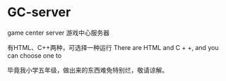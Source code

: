 # GC-server
game center server 游戏中心服务器

有HTML、C++两种，可选择一种运行 There are HTML and C + +, and you can choose one to

毕竟我小学五年级，做出来的东西难免特别烂，敬请谅解。
